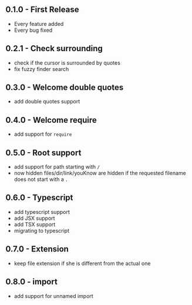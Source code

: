 ## 0.1.0 - First Release
* Every feature added
* Every bug fixed

## 0.2.1 - Check surrounding
* check if the cursor is surrounded by quotes
* fix fuzzy finder search

## 0.3.0 - Welcome double quotes
* add double quotes support

## 0.4.0 - Welcome require
* add support for `require`

## 0.5.0 - Root support
* add support for path starting with `/`
* now hidden files/dir/link/youKnow are hidden if the requested filename does not start with a `.`

## 0.6.0 - Typescript
* add typescript support
* add JSX support
* add TSX support
* migrating to typescript

## 0.7.0 - Extension
* keep file extension if she is different from the actual one

## 0.8.0 - import
* add support for unnamed import
